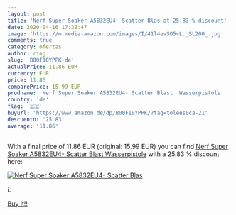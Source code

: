 ```yaml
---
layout: post
title: 'Nerf Super Soaker A5832EU4- Scatter Blas at 25.83 % discount'
date: 2020-04-16 17:32:47
image: 'https://m.media-amazon.com/images/I/41l4evSO5vL._SL200_.jpg'
comments: true
category: ofertas
author: ring
slug: 'B00F10YPPK-de'
actualPrice: 11.86 EUR
currency: EUR
price: 11.86
comparePrice: 15.99 EUR
prodname: 'Nerf Super Soaker A5832EU4- Scatter Blast  Wasserpistole'
country: 'de'
flag: '🇩🇪'
buyurl: 'https://www.amazon.de/dp/B00F10YPPK/?tag=tolees0ca-21'
descuento: '25.83'
average: '11.86'
---
```


With a final price of 11.86 EUR (original: 15.99 EUR) you can find [Nerf Super Soaker A5832EU4- Scatter Blast  Wasserpistole](https://www.amazon.de/dp/B00F10YPPK/?tag=tolees0ca-21) with a  25.83 % discount here:

[![Nerf Super Soaker A5832EU4- Scatter Blas](https://m.media-amazon.com/images/I/41l4evSO5vL._SL200_.jpg)](https://www.amazon.de/dp/B00F10YPPK/?tag=tolees0ca-21)

ℹ️:


[Buy it!!](https://www.amazon.de/dp/B00F10YPPK/?tag=tolees0ca-21)
